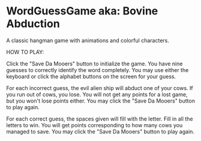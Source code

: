 # WordGuessGame aka: Bovine Abduction

A classic hangman game with animations and colorful characters.

HOW TO PLAY:

Click the "Save Da Mooers" button to initialize the game. You have nine guesses to correctly identify the word completely. You may use either the keyboard or click the alphabet buttons on the screen for your guess.

For each incorrect guess, the evil alien ship will abduct one of your cows. If you run out of cows, you lose. You will not get any points for a lost game, but you won't lose points either. You may click the "Save Da Mooers" button to play again.

For each correct guess, the spaces given will fill with the letter. Fill in all the letters to win. You will get points corresponding to how many cows you managed to save. You may click the "Save Da Mooers" button to play again.

